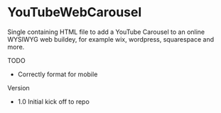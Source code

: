 # YouTubeWebCarousel
Single containing HTML file to add a YouTube Carousel to an online WYSIWYG web buildey, 
for example wix, wordpress, squarespace and more.

TODO
- Correctly format for mobile

Version
- 1.0 Initial kick off to repo
